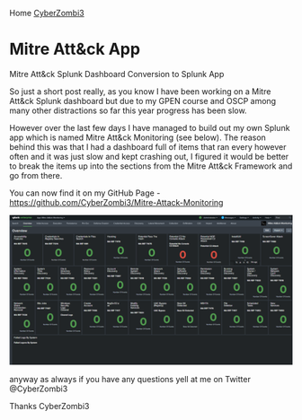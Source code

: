 Home [CyberZombi3](https://cyberzombi3.github.io/CyberZombi3.co.uk/)

# Mitre Att&ck App

Mitre Att&ck Splunk Dashboard Conversion to Splunk App

So just a short post really, as you know I have been working on a Mitre Att&ck Splunk dashboard but due to my GPEN course and OSCP among many other distractions so far this year progress has been slow.

However over the last few days I have managed to build out my own Splunk app which is named Mitre Att&ck Monitoring (see below). The reason behind this was that I had a dashboard full of items that ran every however often and it was just slow and kept crashing out, I figured it would be better to break the items up into the sections from the Mitre Att&ck Framework and go from there.

You can now find it on my GitHub Page - https://github.com/CyberZombi3/Mitre-Attack-Monitoring

![Image](https://github.com/CyberZombi3/CyberZombi3.co.uk/blob/master/PhishMe/Images/10x.png?raw=true)

anyway as always if you have any questions yell at me on Twitter @CyberZombi3

Thanks CyberZombi3
